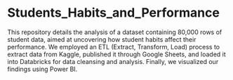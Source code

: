 # Students_Habits_and_Performance
This repository details the analysis of a dataset containing 80,000 rows of student data, aimed at uncovering how student habits affect their performance. We employed an ETL (Extract, Transform, Load) process to extract data from Kaggle, published it through Google Sheets, and loaded it into Databricks for data cleansing and analysis. Finally, we visualized our findings using Power BI.
